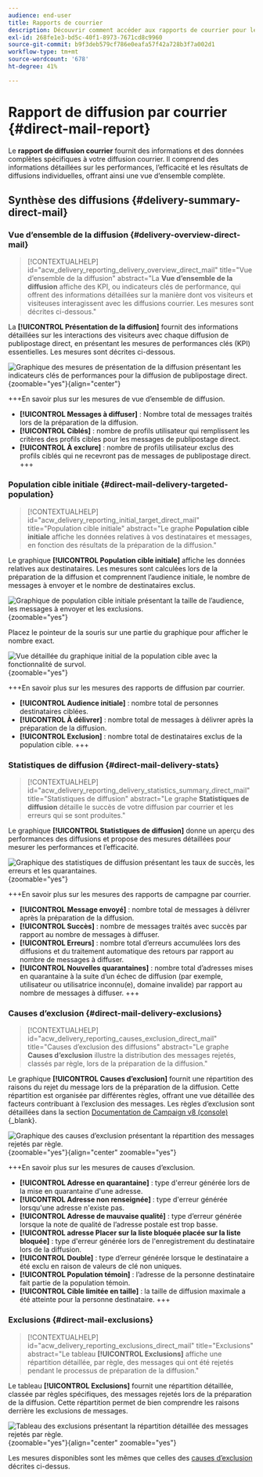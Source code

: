 ```yaml
---
audience: end-user
title: Rapports de courrier
description: Découvrir comment accéder aux rapports de courrier pour les utiliser
exl-id: 268fe1e3-bd5c-40f1-8973-7671cd8c9960
source-git-commit: b9f3deb579cf786e0eafa57f42a728b3f7a002d1
workflow-type: tm+mt
source-wordcount: '678'
ht-degree: 41%

---
```


# Rapport de diffusion par courrier {#direct-mail-report}

Le **rapport de diffusion courrier** fournit des informations et des données complètes spécifiques à votre diffusion courrier. Il comprend des informations détaillées sur les performances, l’efficacité et les résultats de diffusions individuelles, offrant ainsi une vue d’ensemble complète.

## Synthèse des diffusions {#delivery-summary-direct-mail}

### Vue d’ensemble de la diffusion {#delivery-overview-direct-mail}

>[!CONTEXTUALHELP]
>id="acw_delivery_reporting_delivery_overview_direct_mail"
>title="Vue d’ensemble de la diffusion"
>abstract="La **Vue d’ensemble de la diffusion** affiche des KPI, ou indicateurs clés de performance, qui offrent des informations détaillées sur la manière dont vos visiteurs et visiteuses interagissent avec les diffusions courrier. Les mesures sont décrites ci-dessous."

La **[!UICONTROL Présentation de la diffusion]** fournit des informations détaillées sur les interactions des visiteurs avec chaque diffusion de publipostage direct, en présentant les mesures de performances clés (KPI) essentielles. Les mesures sont décrites ci-dessous.

![Graphique des mesures de présentation de la diffusion présentant les indicateurs clés de performances pour la diffusion de publipostage direct.](assets/direct-overview.png){zoomable="yes"}{align="center"}

+++En savoir plus sur les mesures de vue d’ensemble de diffusion.

* **[!UICONTROL Messages à diffuser]** : Nombre total de messages traités lors de la préparation de la diffusion.
* **[!UICONTROL Ciblés]** : nombre de profils utilisateur qui remplissent les critères des profils cibles pour les messages de publipostage direct.
* **[!UICONTROL À exclure]** : nombre de profils utilisateur exclus des profils ciblés qui ne recevront pas de messages de publipostage direct.
+++

### Population cible initiale {#direct-mail-delivery-targeted-population}

>[!CONTEXTUALHELP]
>id="acw_delivery_reporting_initial_target_direct_mail"
>title="Population cible initiale"
>abstract="Le graphe **Population cible initiale** affiche les données relatives à vos destinataires et messages, en fonction des résultats de la préparation de la diffusion."

Le graphique **[!UICONTROL Population cible initiale]** affiche les données relatives aux destinataires. Les mesures sont calculées lors de la préparation de la diffusion et comprennent l’audience initiale, le nombre de messages à envoyer et le nombre de destinataires exclus.

![Graphique de population cible initiale présentant la taille de l’audience, les messages à envoyer et les exclusions.](assets/direct-mail-delivery-targeted-population.png){zoomable="yes"}

Placez le pointeur de la souris sur une partie du graphique pour afficher le nombre exact.

![Vue détaillée du graphique initial de la population cible avec la fonctionnalité de survol.](assets/direct-mail-delivery-targeted-population_2.png){zoomable="yes"}

+++En savoir plus sur les mesures des rapports de diffusion par courrier.

* **[!UICONTROL Audience initiale]** : nombre total de personnes destinataires ciblées.
* **[!UICONTROL À délivrer]** : nombre total de messages à délivrer après la préparation de la diffusion.
* **[!UICONTROL Exclusion]** : nombre total de destinataires exclus de la population cible.
+++

### Statistiques de diffusion {#direct-mail-delivery-stats}

>[!CONTEXTUALHELP]
>id="acw_delivery_reporting_delivery_statistics_summary_direct_mail"
>title="Statistiques de diffusion"
>abstract="Le graphe **Statistiques de diffusion** détaille le succès de votre diffusion par courrier et les erreurs qui se sont produites."

Le graphique **[!UICONTROL Statistiques de diffusion]** donne un aperçu des performances des diffusions et propose des mesures détaillées pour mesurer les performances et l’efficacité.

![Graphique des statistiques de diffusion présentant les taux de succès, les erreurs et les quarantaines.](assets/direct-mail-delivery-stats.png){zoomable="yes"}

+++En savoir plus sur les mesures des rapports de campagne par courrier.

* **[!UICONTROL Message envoyé]** : nombre total de messages à délivrer après la préparation de la diffusion.
* **[!UICONTROL Succès]** : nombre de messages traités avec succès par rapport au nombre de messages à diffuser.
* **[!UICONTROL Erreurs]** : nombre total d’erreurs accumulées lors des diffusions et du traitement automatique des retours par rapport au nombre de messages à diffuser.
* **[!UICONTROL Nouvelles quarantaines]** : nombre total d’adresses mises en quarantaine à la suite d’un échec de diffusion (par exemple, utilisateur ou utilisatrice inconnu(e), domaine invalide) par rapport au nombre de messages à diffuser.
+++

### Causes d’exclusion {#direct-mail-delivery-exclusions}

>[!CONTEXTUALHELP]
>id="acw_delivery_reporting_causes_exclusion_direct_mail"
>title="Causes d’exclusion des diffusions"
>abstract="Le graphe **Causes d’exclusion** illustre la distribution des messages rejetés, classés par règle, lors de la préparation de la diffusion."

Le graphique **[!UICONTROL Causes d’exclusion]** fournit une répartition des raisons du rejet du message lors de la préparation de la diffusion. Cette répartition est organisée par différentes règles, offrant une vue détaillée des facteurs contribuant à l’exclusion des messages. Les règles d’exclusion sont détaillées dans la section [Documentation de Campaign v8 (console)](https://experienceleague.adobe.com/docs/campaign/campaign-v8/send/failures/delivery-failures.html?lang=fr#email-error-types){_blank}.

![Graphique des causes d’exclusion présentant la répartition des messages rejetés par règle.](assets/direct-mail-delivery-exclusions.png){zoomable="yes"}{align="center" zoomable="yes"}

+++En savoir plus sur les mesures de causes d’exclusion.

* **[!UICONTROL Adresse en quarantaine]** : type d&#39;erreur générée lors de la mise en quarantaine d&#39;une adresse.
* **[!UICONTROL Adresse non renseignée]** : type d&#39;erreur générée lorsqu&#39;une adresse n&#39;existe pas.
* **[!UICONTROL Adresse de mauvaise qualité]** : type d’erreur générée lorsque la note de qualité de l’adresse postale est trop basse.
* **[!UICONTROL adresse Placer sur la liste bloquée placée sur la liste bloquée]** : type d&#39;erreur générée lors de l&#39;enregistrement du destinataire lors de la diffusion.
* **[!UICONTROL Double]** : type d’erreur générée lorsque le destinataire a été exclu en raison de valeurs de clé non uniques.
* **[!UICONTROL Population témoin]** : l’adresse de la personne destinataire fait partie de la population témoin.
* **[!UICONTROL Cible limitée en taille]** : la taille de diffusion maximale a été atteinte pour la personne destinataire.
+++

### Exclusions {#direct-mail-exclusions}

>[!CONTEXTUALHELP]
>id="acw_delivery_reporting_exclusions_direct_mail"
>title="Exclusions"
>abstract="Le tableau **[!UICONTROL Exclusions]** affiche une répartition détaillée, par règle, des messages qui ont été rejetés pendant le processus de préparation de la diffusion."

Le tableau **[!UICONTROL Exclusions]** fournit une répartition détaillée, classée par règles spécifiques, des messages rejetés lors de la préparation de la diffusion. Cette répartition permet de bien comprendre les raisons derrière les exclusions de messages.

![Tableau des exclusions présentant la répartition détaillée des messages rejetés par règle.](assets/direct-mail-exclusions.png){zoomable="yes"}{align="center" zoomable="yes"}

Les mesures disponibles sont les mêmes que celles des [causes d’exclusion](#direct-mail-delivery-exclusions) décrites ci-dessus.